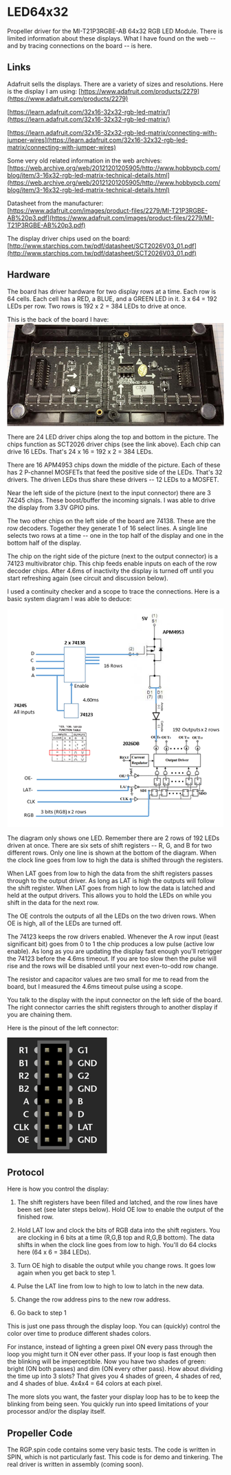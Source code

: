 # LED64x32

Propeller driver for the MI-T21P3RGBE-AB 64x32 RGB LED Module. There is limited information about these
displays. What I have found on the web -- and by tracing connections on the board -- is here.

## Links

Adafruit sells the displays. There are a variety of sizes and resolutions. Here is the
display I am using: 
[https://www.adafruit.com/products/2279](https://www.adafruit.com/products/2279)

[https://learn.adafruit.com/32x16-32x32-rgb-led-matrix/](https://learn.adafruit.com/32x16-32x32-rgb-led-matrix/)

[https://learn.adafruit.com/32x16-32x32-rgb-led-matrix/connecting-with-jumper-wires](https://learn.adafruit.com/32x16-32x32-rgb-led-matrix/connecting-with-jumper-wires)

Some very old related information in the web archives:
[https://web.archive.org/web/20121201205905/http://www.hobbypcb.com/blog/item/3-16x32-rgb-led-matrix-technical-details.html](https://web.archive.org/web/20121201205905/http://www.hobbypcb.com/blog/item/3-16x32-rgb-led-matrix-technical-details.html)

Datasheet from the manufacturer:
[https://www.adafruit.com/images/product-files/2279/MI-T21P3RGBE-AB%20p3.pdf](https://www.adafruit.com/images/product-files/2279/MI-T21P3RGBE-AB%20p3.pdf)

The display driver chips used on the board:
[http://www.starchips.com.tw/pdf/datasheet/SCT2026V03_01.pdf](http://www.starchips.com.tw/pdf/datasheet/SCT2026V03_01.pdf)

## Hardware

The board has driver hardware for two display rows at a time. Each row is 64 cells. Each cell has a RED, a BLUE, and a GREEN LED in it.
3 x 64 = 192 LEDs per row. Two rows is 192 x 2 = 384 LEDs to drive at once.

This is the back of the board I have:
![](https://github.com/topherCantrell/LED64x32/blob/master/art/back.png)

There are 24 LED driver chips along the top and bottom in the picture. The chips function as SCT2026 driver chips (see the link above).
Each chip can drive 16 LEDs. That's 24 x 16 = 192 x 2 = 384 LEDs.

There are 16 APM4953 chips down the middle of the picture. Each of these has 2 P-channel MOSFETs that feed the positive side of the LEDs. That's 
32 drivers. The driven LEDs thus share these drivers -- 12 LEDs to a MOSFET.

Near the left side of the picture (next to the input connector) there are 3 74245 chips. These boost/buffer the incoming signals. I was able to drive
the display from 3.3V GPIO pins.

The two other chips on the left side of the board are 74138. These are the row decoders. Together they generate 1 of 16 select lines. A single line
selects two rows at a time -- one in the top half of the display and one in the bottom half of the display.

The chip on the right side of the picture (next to the output connector) is a 74123 multivibrator chip. This chip feeds enable inputs on each of
the row decoder chips. After 4.6ms of inactivity the display is turned off until you start refreshing again (see circuit and discussion below).

I used a continuity checker and a scope to trace the connections. Here is a basic system diagram I was able to deduce:

![](https://github.com/topherCantrell/LED64x32/blob/master/art/system.png)

The diagram only shows one LED. Remember there are 2 rows of 192 LEDs driven at once. There are six sets of shift registers -- R, G, and B for two
different rows. Only one line is shown at the bottom of the diagram. When the clock line goes from low to high the data is shifted through 
the registers.

When LAT goes from low to high the data from the shift registers passes through to the output driver. As long as LAT is high the outputs
will follow the shift register. When LAT goes from high to low the data is latched and held at the output drivers. This allows you to hold the LEDs
on while you shift in the data for the next row.

The OE controls the outputs of all the LEDs on the two driven rows. When OE is high, all of the LEDs are turned off.

The 74123 keeps the row drivers enabled. Whenever the A row input (least significant bit) goes from 0 to 1 the chip produces a low pulse (active low enable). As long as you are updating the display fast enough you'll retrigger the 74123 before the 4.6ms timeout. If you are too slow then the pulse will rise and the
rows will be disabled until your next even-to-odd row change.

The resistor and capacitor values are two small for me to read from the board, but I measured the 4.6ms timeout pulse using a scope.

You talk to the display with the input connector on the left side of the board. The right connector carries the shift registers through to
another display if you are chaining them.

Here is the pinout of the left connector:

![](https://github.com/topherCantrell/LED64x32/blob/master/art/displayPinout.png)

## Protocol

Here is how you control the display:

1) The shift registers have been filled and latched, and the row lines have been set (see later steps below). Hold OE low to 
enable the output of the finished row.

2) Hold LAT low and clock the bits of RGB data into the shift registers. You are clocking in 6 bits at a time (R,G,B top and R,G,B bottom). The
data shifts in when the clock line goes from low to high. You'll do 64 clocks here (64 x 6 = 384 LEDs).

3) Turn OE high to disable the output while you change rows. It goes low again when you get back to step 1.

4) Pulse the LAT line from low to high to low to latch in the new data.

5) Change the row address pins to the new row address.

6) Go back to step 1

This is just one pass through the display loop. You can (quickly) control the color over time to produce different shades colors.

For instance, instead of lighting a green pixel ON every pass through the loop you might turn it ON ever other pass. If your loop is fast enough 
then the blinking will be imperceptible. Now you have two shades of green: bright (ON both passes) and dim (ON every other pass). 
How about dividing the time up into 3 slots? That gives you 4 shades of green, 4 shades of red, and 4 shades of blue. 4x4x4 = 64 colors at each pixel.

The more slots you want, the faster your display loop has to be to keep the blinking from being seen. You quickly run into speed limitations of your processor and/or the display itself.

## Propeller Code

The RGP.spin code contains some very basic tests. The code is written in SPIN, which is not particularly fast. This code is for demo and tinkering. The
real driver is written in assembly (coming soon).